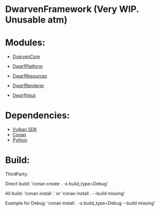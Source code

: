 # DwarvenFramework (Very WIP. Unusable atm)

Modules:
=============
- [DvarvenCore](https://github.com/Caostick/DwarvenFramework/tree/main/DwarvenCore)

- [DwarfPlatform](https://github.com/Caostick/DwarvenFramework/tree/main/DwarfPlatform)
- [DwarfResources](https://github.com/Caostick/DwarvenFramework/tree/main/DwarfResources)
- [DwarfRenderer](https://github.com/Caostick/DwarvenFramework/tree/main/DwarfRenderer)
- [DwarfInput](https://github.com/Caostick/DwarvenFramework/tree/main/DwarfInput)

Dependencies:
=============
- [Vulkan SDK](https://vulkan.lunarg.com)
- [Conan](https://conan.io)
- [Python](https://www.python.org)

Build:
=============
ThirdParty:

Direct build: 'conan create . -s build_type=Debug'

All build: 'conan install .' or 'conan install . --build missing'

Example for Debug: 'conan install . -s build_type=Debug --build missing'
